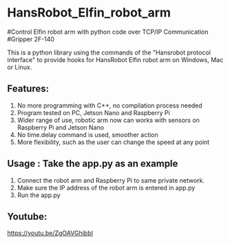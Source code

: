 # HansRobot_Elfin_robot_arm
#Control Elfin robot arm with python code over TCP/IP Communication #Gripper 2F-140

This is a python library using the commands of the "Hansrobot protocol interface" to provide hooks for HansRobot Elfin robot arm on Windows, Mac or Linux.

## Features:
1. No more programming with C++, no compilation process needed
2. Program tested on PC, Jetson Nano and Raspberry Pi
3. Wider range of use, robotic arm now can works with sensors on Raspberry Pi and Jetson Nano
4. No time.delay command is used, smoother action
5. More flexibility, such as the user can change the speed at any point

## Usage : Take the app.py as an example
1. Connect the robot arm and Raspberry Pi to same private network.
2. Make sure the IP address of the robot arm is entered in app.py
3. Run the app.py

## Youtube:
https://youtu.be/ZgOAVGhibbI
